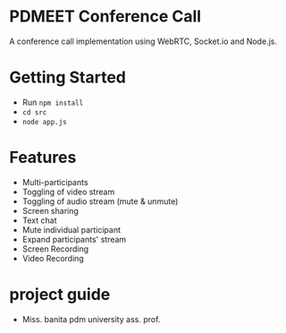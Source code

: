 # PDMEET Conference Call
A conference call implementation using WebRTC, Socket.io and Node.js.


# Getting Started
- Run `npm install`
- `cd src`
- `node app.js`


# Features
- Multi-participants
- Toggling of video stream
- Toggling of audio stream (mute & unmute)
- Screen sharing
- Text chat
- Mute individual participant
- Expand participants' stream
- Screen Recording
- Video Recording


# project guide 
- Miss. banita pdm university ass. prof.




